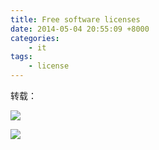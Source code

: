 ```yaml
---
title: Free software licenses
date: 2014-05-04 20:55:09 +8000
categories: 
    - it
tags: 
    - license
---
```


转载：


[![](http://paulmillr.com/media/posts/simple-description-of-popular-software-licenses/open-source-licenses-en.png)](http://paulmillr.com/posts/simple-description-of-popular-software-licenses/ "Simple description of popular software licenses")

[![](http://image.beekka.com/blog/201105/free_software_licenses.png)](http://www.ruanyifeng.com/blog/2011/05/how_to_choose_free_software_licenses.html "如何选择开源许可证？")